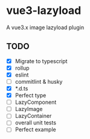 # vue3-lazyload
A vue3.x image lazyload plugin

## TODO
- [x] Migrate to typescript
- [x] rollup
- [x] eslint
- [ ] commitlint & husky
- [x] *.d.ts
- [x] Perfect type
- [ ] LazyComponent
- [ ] LazyImage
- [ ] LazyContainer
- [ ] overall unit tests
- [ ] Perfect example
